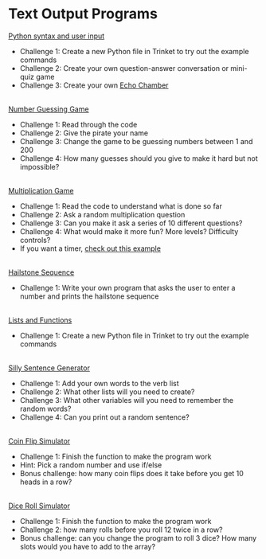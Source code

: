 # Text Output Programs

[Python syntax and user input](syntax.md)
* Challenge 1: Create a new Python file in Trinket to try out the example commands
* Challenge 2: Create your own question-answer conversation or mini-quiz game
* Challenge 3: Create your own [Echo Chamber](echo%20chamber.md)
<br><br>

[Number Guessing Game](https://trinket.io/library/trinkets/920e5a0a8d)
* Challenge 1: Read through the code
* Challenge 2: Give the pirate your name
* Challenge 3: Change the game to be guessing numbers between 1 and 200
* Challenge 4: How many guesses should you give to make it hard but not impossible?
<br><br>

[Multiplication Game](https://trinket.io/library/trinkets/b91ab2bbc5)
* Challenge 1: Read the code to understand what is done so far
* Challenge 2: Ask a random multiplication question
* Challenge 3: Can you make it ask a series of 10 different questions?
* Challenge 4: What would make it more fun? More levels? Difficulty controls?
* If you want a timer, [check out this example](https://trinket.io/library/trinkets/fc03a2d5b8)
<br><br>

[Hailstone Sequence](hailstone.md)
* Challenge 1: Write your own program that asks the user to enter a number and prints the hailstone sequence
<br><br>

[Lists and Functions](lists%20and%20functions.md)
* Challenge 1: Create a new Python file in Trinket to try out the example commands
<br><br>

[Silly Sentence Generator](https://trinket.io/library/trinkets/8eada859d8)
* Challenge 1: Add your own words to the verb list
* Challenge 2: What other lists will you need to create?
* Challenge 3: What other variables will you need to remember the random words?
* Challenge 4: Can you print out a random sentence?
<br><br>

[Coin Flip Simulator](https://trinket.io/library/trinkets/4f47ed2fe1)
* Challenge 1: Finish the function to make the program work
* Hint: Pick a random number and use if/else
* Bonus challenge: how many coin flips does it take before you get 10 heads in a row?
<br><br>

[Dice Roll Simulator](https://trinket.io/library/trinkets/720d177859)
* Challenge 1: Finish the function to make the program work
* Challenge 2: how many rolls before you roll 12 twice in a row?
* Bonus challenge: can you change the program to roll 3 dice? How many slots would you have to add to the array?
<br><br>

